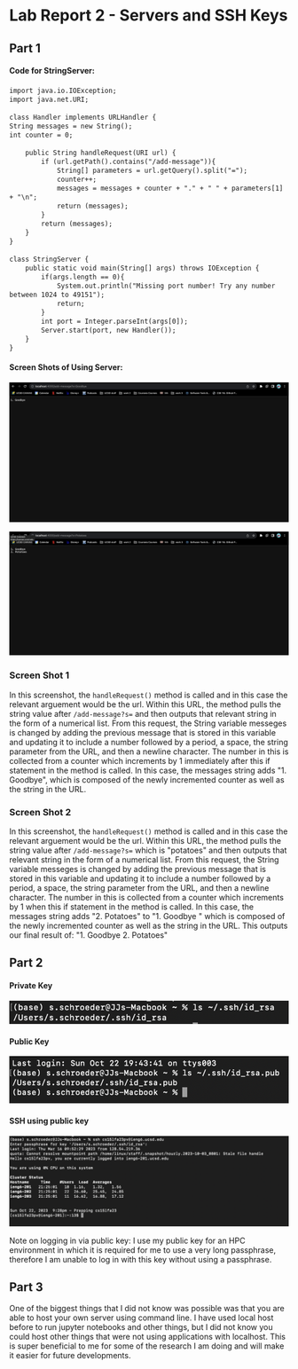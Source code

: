 
# Lab Report 2 - Servers and SSH Keys

## Part 1

#### Code for StringServer:

```
import java.io.IOException;
import java.net.URI;

class Handler implements URLHandler {
String messages = new String();
int counter = 0;

    public String handleRequest(URI url) {
        if (url.getPath().contains("/add-message")){
            String[] parameters = url.getQuery().split("=");
            counter++;
            messages = messages + counter + "." + " " + parameters[1] + "\n";
            return (messages);
        }
        return (messages);
    }
}

class StringServer {
    public static void main(String[] args) throws IOException {
        if(args.length == 0){
            System.out.println("Missing port number! Try any number between 1024 to 49151");
            return;
        }
        int port = Integer.parseInt(args[0]);
        Server.start(port, new Handler());
    }
}

```

#### Screen Shots of Using Server:

![1](Screenshot%202023-10-22%20at%209.00.09%20PM.png)

![2](Screenshot%202023-10-22%20at%209.00.22%20PM.png)

### Screen Shot 1
In this screenshot, the ```handleRequest()``` method is called and in this case the relevant arguement would be the url. Within this URL, the 
method pulls the string value after ```/add-message?s=``` and then outputs that relevant string in the form of a numerical list. From this
request, the String variable messeges is changed by adding the previous message that is stored in this variable and updating it to include a number
followed by a period, a space, the string parameter from the URL, and then a newline character. The number in this is collected from a counter which 
increments by 1 immediately after this if statement in the method is called. In this case, the messages string adds "1. Goodbye", which is composed of the 
newly incremented counter as well as the string in the URL.

### Screen Shot 2
In this screenshot, the ```handleRequest()``` method is called and in this case the relevant arguement would be the url. Within this URL, the 
method pulls the string value after ```/add-message?s=``` which is "potatoes" and then outputs that relevant string in the form of a numerical list. From this
request, the String variable messeges is changed by adding the previous message that is stored in this variable and updating it to include a number
followed by a period, a space, the string parameter from the URL, and then a newline character. The number in this is collected from a counter which 
increments by 1 when this if statement in the method is called. In this case, the messages string adds "2. Potatoes" to "1. Goodbye " which is composed of the 
newly incremented counter as well as the string in the URL. This outputs our final result of:
"1. Goodbye 
 2. Potatoes"


## Part 2

#### Private Key

![Path to Private Key](Screenshot%202023-10-22%20at%209.28.07%20PM.png)

#### Public Key
![Path to Public Key](Screenshot%202023-10-22%20at%209.27.25%20PM.png)

#### SSH using public key

![Logging in Via Pub Key](Screenshot%202023-10-22%20at%209.29.07%20PM.png)

Note on logging in via public key: I use my public key for an HPC environment in which it is required for me to use a very long passphrase, therefore I am unable to 
log in with this key without using a passphrase.

## Part 3
One of the biggest things that I did not know was possible was that you are able to host your own server using command line. I have used local host before to run
jupyter notebooks and other things, but I did not know you could host other things that were not using applications with localhost. This is super beneficial to me
for some of the research I am doing and will make it easier for future developments.



